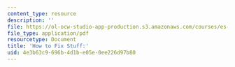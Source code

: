 ```yaml
---
content_type: resource
description: ''
file: https://ol-ocw-studio-app-production.s3.amazonaws.com/courses/es-293-lego-robotics-spring-2007/4e3b63c9696b4d1be05e0ee226d97b80_MITS_293S07_how_to_fix.pdf
file_type: application/pdf
resourcetype: Document
title: 'How to Fix Stuff:'
uid: 4e3b63c9-696b-4d1b-e05e-0ee226d97b80
---
```


